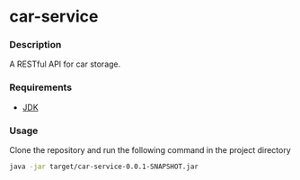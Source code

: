 # car-service

### Description

A RESTful API for car storage.

### Requirements

* [JDK](https://www.oracle.com/java/technologies/downloads/)

### Usage

Clone the repository and run the following command in the project directory
```sh
java -jar target/car-service-0.0.1-SNAPSHOT.jar
```
